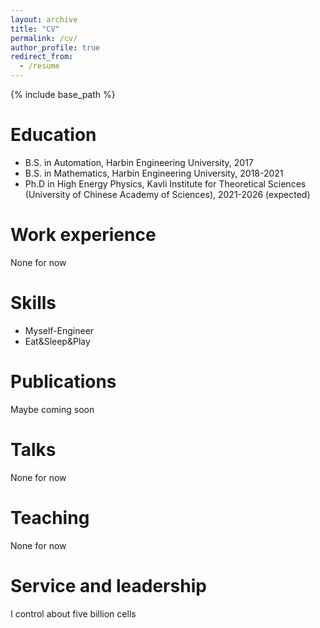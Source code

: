 ```yaml
---
layout: archive
title: "CV"
permalink: /cv/
author_profile: true
redirect_from:
  - /resume
---
```


{% include base_path %}

Education
======
* B.S. in Automation, Harbin Engineering University, 2017
* B.S. in Mathematics, Harbin Engineering University, 2018-2021
* Ph.D in High Energy Physics, Kavli Institute for Theoretical Sciences (University of Chinese Academy of Sciences), 2021-2026 (expected)

Work experience
======
None for now
  
Skills
======
* Myself-Engineer
* Eat&Sleep&Play
  
Publications
======
Maybe coming soon
  
Talks
======
 None for now
  
Teaching
======
None for now
  
Service and leadership
======
I control about five billion cells
